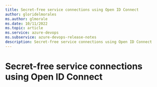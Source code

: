 ```yaml
---
title: Secret-free service connections using Open ID Connect
author: gloridelmorales
ms.author: glmorale
ms.date: 10/11/2022
ms.topic: article
ms.service: azure-devops
ms.subservice: azure-devops-release-notes
description: Secret-free service connections using Open ID Connect
---
```


# Secret-free service connections using Open ID Connect

